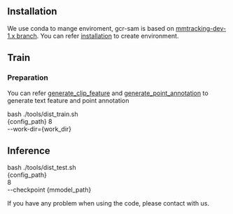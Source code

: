 ## Installation
We use conda to mange enviroment, gcr-sam is based on [mmtracking-dev-1.x branch](https://github.com/open-mmlab/mmtracking/tree/dev-1.x). You can refer [installation](https://github.com/open-mmlab/mmtracking/blob/dev-1.x/docs/en/get_started.md) to create environment.
## Train
### Preparation
You can refer [generate_clip_feature](https://github.com/kuiran/GCR-SAM/blob/main/utils/dump_clip_features.py) and [generate_point_annotation](https://github.com/kuiran/GCR-SAM/blob/main/utils/huicv/coarse_utils/noise_data_mask_utils1.py) to generate text feature and point annotation

bash ./tools/dist_train.sh \
    {config_path} 8 \
    --work-dir={work_dir}
## Inference
  bash ./tools/dist_test.sh \
      {config_path} \
      8 \
      --checkpoint {mmodel_path} 

If you have any problem when using the code, please contact with us.